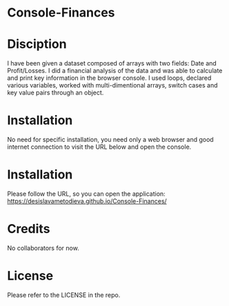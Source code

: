 # Console-Finances


# Disciption
I have been given a dataset composed of arrays with two fields: Date and Profit/Losses. I did a financial analysis of the data and was able to calculate and print key information in the browser console. I used loops, declared various variables, worked with multi-dimentional arrays, switch cases and key value pairs through an object.

# Installation

No need for specific installation, you need only a web browser and good internet connection to visit the URL below and open the console.

# Installation

Please follow the URL, so you can open the application: https://desislavametodieva.github.io/Console-Finances/

# Credits

No collaborators for now.

# License

Please refer to the LICENSE in the repo.